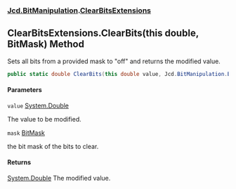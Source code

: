 ### [Jcd.BitManipulation](Jcd.BitManipulation.md 'Jcd.BitManipulation').[ClearBitsExtensions](Jcd.BitManipulation.ClearBitsExtensions.md 'Jcd.BitManipulation.ClearBitsExtensions')

## ClearBitsExtensions.ClearBits(this double, BitMask) Method

Sets all bits from a provided mask to "off" and returns the modified value.

```csharp
public static double ClearBits(this double value, Jcd.BitManipulation.BitMask mask);
```
#### Parameters

<a name='Jcd.BitManipulation.ClearBitsExtensions.ClearBits(thisdouble,Jcd.BitManipulation.BitMask).value'></a>

`value` [System.Double](https://docs.microsoft.com/en-us/dotnet/api/System.Double 'System.Double')

The value to be modified.

<a name='Jcd.BitManipulation.ClearBitsExtensions.ClearBits(thisdouble,Jcd.BitManipulation.BitMask).mask'></a>

`mask` [BitMask](Jcd.BitManipulation.BitMask.md 'Jcd.BitManipulation.BitMask')

the bit mask of the bits to clear.

#### Returns
[System.Double](https://docs.microsoft.com/en-us/dotnet/api/System.Double 'System.Double')
The modified value.